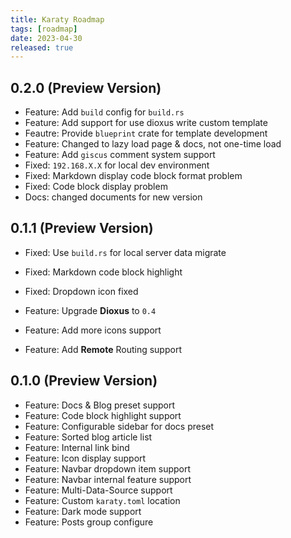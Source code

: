 ```yaml
---
title: Karaty Roadmap
tags: [roadmap]
date: 2023-04-30
released: true
---
```


## 0.2.0 (Preview Version)

- Feature: Add `build` config for `build.rs`
- Feature: Add support for use dioxus write custom template
- Feautre: Provide `blueprint` crate for template development
- Feature: Changed to lazy load page & docs, not one-time load
- Feature: Add `giscus` comment system support
- Fixed: `192.168.X.X` for local dev environment
- Fixed: Markdown display code block format problem
- Fixed: Code block display problem
- Docs: changed documents for new version

## 0.1.1 (Preview Version)

- Fixed: Use `build.rs` for local server data migrate
- Fixed: Markdown code block highlight
- Fixed: Dropdown icon fixed

- Feature: Upgrade **Dioxus** to `0.4`
- Feature: Add more icons support
- Feature: Add **Remote** Routing support

## 0.1.0 (Preview Version)

- Feature: Docs & Blog preset support
- Feature: Code block highlight support
- Feature: Configurable sidebar for docs preset
- Feature: Sorted blog article list
- Feature: Internal link bind
- Feature: Icon display support
- Feature: Navbar dropdown item support
- Feature: Navbar internal feature support
- Feature: Multi-Data-Source support
- Feature: Custom `karaty.toml` location
- Feature: Dark mode support
- Feature: Posts group configure
